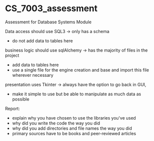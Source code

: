 # CS_7003_assessment
Assessment for Database Systems Module 

Data access should use SQL3 -> only has a schema 
- do not add data to tables here

business logic should use sqlAlchemy -> has the majority of files in the project 
- add data to tables here
- use a single file for the engine creation and base and import this file wherever necessary

presentation uses Tkinter -> always have the option to go back in GUI, 
- make it simple to use but be able to manipulate as much data as possible

Report:
- explain why you have chosen to use the libraries you've used
- why did you write the code the way you did
- why did you add directories and file names the way you did
- primary sources have to be books and peer-reviewed articles
